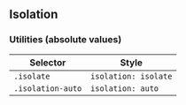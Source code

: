 ## Isolation

### Utilities (absolute values)

| Selector          | Style                |
| ----------------- | -------------------- |
| `.isolate`        | `isolation: isolate` |
| `.isolation-auto` | `isolation: auto`    |
